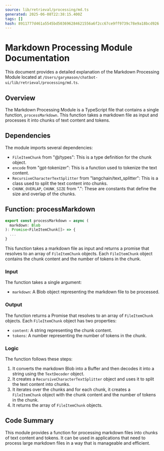 ```yaml
---
source: lib/retrieval/processing/md.ts
generated: 2025-06-08T22:38:15.400Z
tags: []
hash: 8911777d461a5545bd503696284621556a6f2cc67ce9ff9739c78e9a18bcd926
---
```


# Markdown Processing Module Documentation

This document provides a detailed explanation of the Markdown Processing Module located at `/Users/garymason/chatbot-ui/lib/retrieval/processing/md.ts`.

## Overview

The Markdown Processing Module is a TypeScript file that contains a single function, `processMarkdown`. This function takes a markdown file as input and processes it into chunks of text content and tokens.

## Dependencies

The module imports several dependencies:

- `FileItemChunk` from "@/types": This is a type definition for the chunk object.
- `encode` from "gpt-tokenizer": This is a function used to tokenize the text content.
- `RecursiveCharacterTextSplitter` from "langchain/text_splitter": This is a class used to split the text content into chunks.
- `CHUNK_OVERLAP`, `CHUNK_SIZE` from ".": These are constants that define the size and overlap of the chunks.

## Function: processMarkdown

```ts
export const processMarkdown = async (
  markdown: Blob
): Promise<FileItemChunk[]> => {
  ...
}
```

This function takes a markdown file as input and returns a promise that resolves to an array of `FileItemChunk` objects. Each `FileItemChunk` object contains the chunk content and the number of tokens in the chunk.

### Input

The function takes a single argument:

- `markdown`: A Blob object representing the markdown file to be processed.

### Output

The function returns a Promise that resolves to an array of `FileItemChunk` objects. Each `FileItemChunk` object has two properties:

- `content`: A string representing the chunk content.
- `tokens`: A number representing the number of tokens in the chunk.

### Logic

The function follows these steps:

1. It converts the markdown Blob into a Buffer and then decodes it into a string using the `TextDecoder` object.
2. It creates a `RecursiveCharacterTextSplitter` object and uses it to split the text content into chunks.
3. It iterates over the chunks and for each chunk, it creates a `FileItemChunk` object with the chunk content and the number of tokens in the chunk.
4. It returns the array of `FileItemChunk` objects.

## Code Summary

This module provides a function for processing markdown files into chunks of text content and tokens. It can be used in applications that need to process large markdown files in a way that is manageable and efficient.